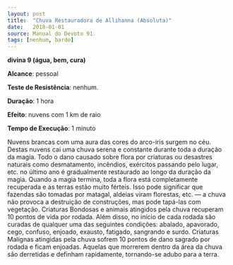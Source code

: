 ```yaml
---
layout: post
title:  "Chuva Restauradora de Allihanna (Absoluta)"
date:   2018-01-01
source: Manual do Devoto 91.
tags: [nenhum, bardo]
---
```


**divina 9 (água, bem, cura)**

**Alcance**: pessoal

**Teste de Resistência**: nenhum.

**Duração**: 1 hora

**Efeito**: nuvens com 1 km de raio

**Tempo de Execução**: 1 minuto

Nuvens brancas com uma aura das cores do arco-íris surgem no céu. Destas nuvens cai uma chuva serena e constante durante toda a duração da magia. Todo o dano causado sobre flora por criaturas ou desastres naturais como desmatamento, incêndios, exércitos passando pelo lugar, etc. no último ano é gradualmente restaurado ao longo da duração da magia.
Quando a magia termina, toda a flora está completamente recuperada e as terras estão muito férteis. Isso pode significar que fazendas são tomadas por matagal, aldeias viram florestas, etc. — a chuva não provoca a destruição de construções, mas pode tapá-las com vegetação.
Criaturas Bondosas e animais atingidos pela chuva recuperam 10 pontos de vida por rodada. Além disso, no início de cada rodada são curadas de qualquer uma das seguintes condições: abalado, apavorado, cego, confuso, enjoado, exausto, fatigado, sangrando e surdo.
Criaturas Malignas atingidas pela chuva sofrem 10 pontos de dano sagrado por rodada e ficam enjoadas. Aquelas que morrerem dentro da área da chuva são derretidas e definham rapidamente, tornando-se adubo para a terra.
